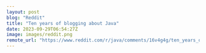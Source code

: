 ```yaml
---
layout: post
blog: "Reddit"
title: "Ten years of blogging about Java"
date: 2023-09-29T06:54:27Z
image: images/reddit.png
remote_url: "https://www.reddit.com/r/java/comments/16v4g4g/ten_years_of_blogging_about_java/"
---
```

